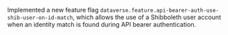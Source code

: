 Implemented a new feature flag ``dataverse.feature.api-bearer-auth-use-shib-user-on-id-match``, which allows the use of
a Shibboleth user account when an identity match is found during API bearer authentication.
